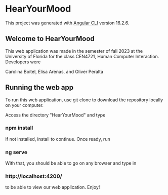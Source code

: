 # HearYourMood

This project was generated with [Angular CLI](https://github.com/angular/angular-cli) version 16.2.6.

## Welcome to HearYourMood

This web application was made in the semester of fall 2023 at the University of Florida for the class CEN4721, Human Computer Interaction. Developers were

Carolina Boitel, Elisa Arenas, and Oliver Peralta

## Running the web app

To run this web application, use git clone to download the repository locally on your computer.

Access the directory "HearYourMood" and type 

### npm install

If not installed, install to continue. Once ready, run 

### ng serve

With that, you should be able to go on any browser and type in 

### http://localhost:4200/

to be able to view our web application. Enjoy!
